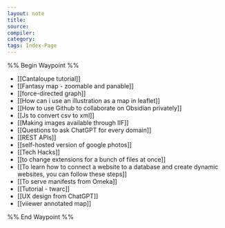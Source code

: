 ```yaml
---
layout: note
title:
source:
compiler:
category: 
tags: Index-Page
---
```

%% Begin Waypoint %%
- [[Cantaloupe tutorial]]
- [[Fantasy map - zoomable and panable]]
- [[force-directed graph]]
- [[How can i use an illustration as a map in leaflet]]
- [[How to use Github to collaborate on Obsidian privately]]
- [[Js to convert csv to xml]]
- [[Making images available through IIF]]
- [[Questions to ask ChatGPT for every domain]]
- [[REST APIs]]
- [[self-hosted version of google photos]]
- [[Tech Hacks]]
- [[to change extensions for a bunch of files at once]]
- [[To learn how to connect a website to a database and create dynamic websites, you can follow these steps]]
- [[To serve manifests from Omeka]]
- [[Tutorial - twarc]]
- [[UX design from ChatGPT]]
- [[viiewer annotated map]]

%% End Waypoint %%